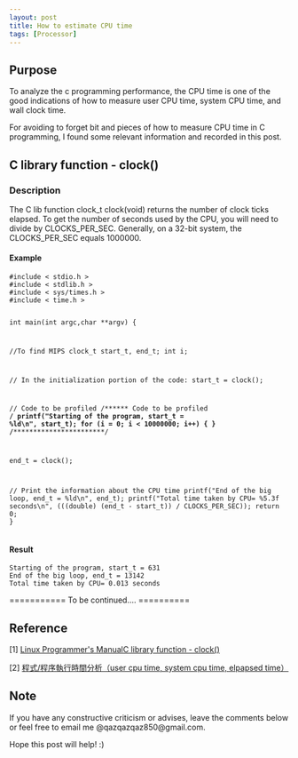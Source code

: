 ```yaml
---
layout: post
title: How to estimate CPU time
tags: [Processor] 
---
```


## Purpose

To analyze the c programming performance, the CPU time is one of the good indications of how to measure user CPU time, system CPU time, and wall clock time.

For avoiding to forget bit and pieces of how to measure CPU time in C programming, I found some relevant information and recorded in this post. 

## C library function - clock()

### Description 

   The C lib function clock_t clock(void) returns the number of clock ticks elapsed. To get the number of seconds used by the CPU, you will need to divide by CLOCKS_PER_SEC. Generally, on a 32-bit system, the CLOCKS_PER_SEC equals 1000000.

#### Example
<div class="language-shell highlighter-rouge"><pre class="highlight"><code class="hljs ruby"><span class="nb">#include < stdio.h >
#include < stdlib.h >
#include < sys/times.h >
#include < time.h >

int
main(int argc,char **argv) {

  //To find MIPS
  clock_t start_t, end_t;
  int i;

  // In the initialization portion of the code:
  start_t = clock();

  // Code to be profiled
  /****** Code to be profiled ******/
  printf("Starting of the program, start_t = %ld\n", start_t);
  for (i = 0; i < 10000000; i++) {
  }
  /*****************************/

  end_t = clock();

  // Print the information about the CPU time
  printf("End of the big loop, end_t = %ld\n", end_t);
  printf("Total time taken by CPU= %5.3f seconds\n",
      (((double) (end_t - start_t)) / CLOCKS_PER_SEC));
  return 0;
}</span></code></pre></div>

#### Result
<div class="language-shell highlighter-rouge"><pre class="highlight"><code class="hljs ruby"><span class="nb">Starting of the program, start_t = 631
End of the big loop, end_t = 13142
Total time taken by CPU= 0.013 seconds</span></code></pre></div>

=========== To be continued.... ==========

## Reference
[1] [Linux Programmer's ManualC library function - clock()](https://www.tutorialspoint.com/c_standard_library/c_function_clock)

[2] [程式/程序執行時間分析（user cpu time, system cpu time, elpapsed time）](https://www.itread01.com/content/1544395890.html)


## Note
<p>If you have any constructive criticism or advises, leave the comments below or feel free to email me @qazqazqaz850@gmail.com.

Hope this post will help! :)
</p>
